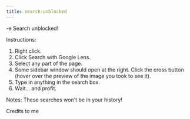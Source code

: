 ```yaml
---
title: search-unblocked
---
```


-e 
Search unblocked!

Instructions:
1. Right click.
2. Click Search with Google Lens.
3. Select any part of the page. 
4. Some sidebar window should open at the right. Click the cross button (hover over the preview of the image you took to see it).
5. Type in anything in the search box. 
6. Wait... and profit.

Notes:
These searches won't be in your history!

Credits to me
